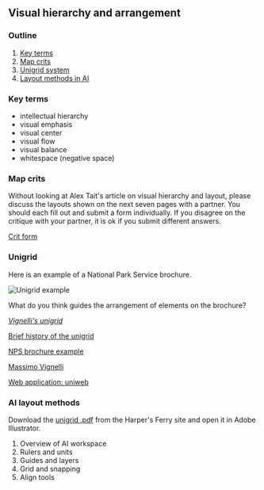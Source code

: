 ## Visual hierarchy and arrangement  

### Outline  

1. [Key terms](#key-terms)   
2. [Map crits](#map-crits)    
3. [Unigrid system](#unigrid)   
4. [Layout methods in AI](#ai-layout-methods)     

### Key terms  

- intellectual hierarchy  
- visual emphasis      
- visual center  
- visual flow
- visual balance
- whitespace (negative space)    

### Map crits

Without looking at Alex Tait's article on visual hierarchy and layout, please discuss the layouts shown on the next seven pages with a partner. You should each fill out and submit a form individually. If you disagree on the critique with your partner, it is ok if you submit different answers.   

[Crit form](https://forms.gle/7NC2aPsVCRjdGsoG7)

### Unigrid  

Here is an example of a National Park Service brochure.

![Unigrid example](https://www.nps.gov/parkhistory/online_books/brochures/unigrid/images/plate1.jpg)  

What do you think guides the arrangement of elements on the brochure?  

[_Vignelli's unigrid_](https://www.nps.gov/parkhistory/online_books/brochures/unigrid/index.htm)

[Brief history of the unigrid](https://www.nps.gov/subjects/hfc/a-brief-history-of-the-unigrid.htm)  

[NPS brochure example](https://www.nps.gov/chis/learn/upload/2018-Park-Brochure.pdf)  

[Massimo Vignelli](https://en.wikipedia.org/wiki/Massimo_Vignelli)  

[Web application: uniweb](http://www.designculture.it/insight/uniweb.html)

### AI layout methods

Download the [unigrid .pdf](https://www.nps.gov/parkhistory/online_books/brochures/unigrid/images/plate3.pdf) from the Harper's Ferry site and open it in Adobe Illustrator.  

1. Overview of AI workspace      
2. Rulers and units  
3. Guides and layers    
4. Grid and snapping   
5. Align tools  

